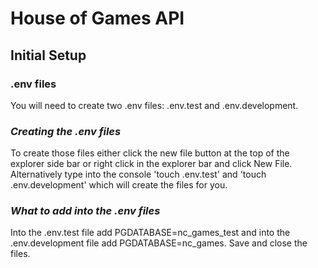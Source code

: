 # House of Games API

## **Initial Setup**

### **.env files**

You will need to create two .env files: .env.test and .env.development.

### *Creating the .env files*

To create those files either click the new file button at the top of the explorer side bar or right click in the explorer bar and click New File. Alternatively type into the console 'touch .env.test' and 'touch .env.development' which will create the files for you.

### *What to add into the .env files*

Into the .env.test file add PGDATABASE=nc_games_test and into the .env.development file add PGDATABASE=nc_games. Save and close the files.

